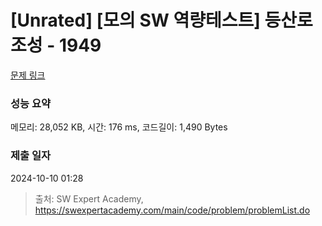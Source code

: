 # [Unrated] [모의 SW 역량테스트] 등산로 조성 - 1949 

[문제 링크](https://swexpertacademy.com/main/code/problem/problemDetail.do?contestProbId=AV5PoOKKAPIDFAUq) 

### 성능 요약

메모리: 28,052 KB, 시간: 176 ms, 코드길이: 1,490 Bytes

### 제출 일자

2024-10-10 01:28



> 출처: SW Expert Academy, https://swexpertacademy.com/main/code/problem/problemList.do